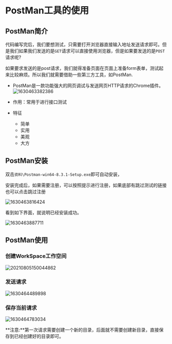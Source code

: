 # PostMan工具的使用

## PostMan简介

代码编写完后，我们要想测试，只需要打开浏览器直接输入地址发送请求即可。但是我们如果我们发送的是`GET`请求可以直接使用浏览器，但是如果要发送的是`POST`请求呢?

如果要求发送的是post请求，我们就得准备页面在页面上准备form表单，测试起来比较麻烦。所以我们就需要借助一些第三方工具，如PostMan.

* PostMan是一款功能强大的网页调试与发送网页HTTP请求的Chrome插件。![1630463382386](https://lsky-pro.smartideahub.site:2083/qls/1630463382386.png)
* 作用：常用于进行接口测试

* 特征
  * 简单
  * 实用
  * 美观
  * 大方

## PostMan安装

双击`资料\Postman-win64-8.3.1-Setup.exe`即可自动安装，

安装完成后，如果需要注册，可以按照提示进行注册，如果底部有跳过测试的链接也可以点击跳过注册

![1630463816424](https://lsky-pro.smartideahub.site:2083/qls/1630463816424.png)

看到如下界面，就说明已经安装成功。

![1630463887711](https://lsky-pro.smartideahub.site:2083/qls/1630463887711.png)

## PostMan使用

### 创建WorkSpace工作空间

![20210805150044862](https://lsky-pro.smartideahub.site:2083/qls/image-20210805150044862.png)

### 发送请求

![1630464489898](https://lsky-pro.smartideahub.site:2083/qls/1630464489898.png)

### 保存当前请求

![1630464783034](https://lsky-pro.smartideahub.site:2083/qls/1630464783034.png)

**注意:**第一次请求需要创建一个新的目录，后面就不需要创建新目录，直接保存到已经创建好的目录即可。
